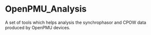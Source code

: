 # OpenPMU_Analysis
A set of tools which helps analysis the synchrophasor and CPOW data produced by OpenPMU devices.
